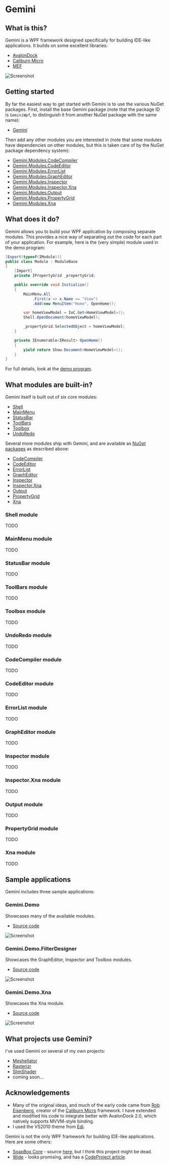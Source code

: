 # Gemini

## What is this?

Gemini is a WPF framework designed specifically for building IDE-like applications. It builds on some excellent libraries:

* [AvalonDock](http://avalondock.codeplex.com)
* [Caliburn Micro](http://caliburnmicro.codeplex.com/)
* [MEF](http://msdn.microsoft.com/en-us/library/dd460648.aspx)

![Screenshot](doc/gemini-everything.png)

## Getting started

By far the easiest way to get started with Gemini is to use the various NuGet packages.
First, install the base Gemini package (note that the package ID is `GeminiWpf`, to
distinguish it from another NuGet package with the same name):

* [Gemini](http://nuget.org/packages/GeminiWpf/)

Then add any other modules you are interested in (note that some modules have dependencies
on other modules, but this is taken care of by the NuGet package dependency system):

* [Gemini.Modules.CodeCompiler](http://nuget.org/packages/Gemini.Modules.CodeCompiler/)
* [Gemini.Modules.CodeEditor](http://nuget.org/packages/Gemini.Modules.CodeEditor/)
* [Gemini.Modules.ErrorList](http://nuget.org/packages/Gemini.Modules.ErrorList/)
* [Gemini.Modules.GraphEditor](http://nuget.org/packages/Gemini.Modules.GraphEditor/)
* [Gemini.Modules.Inspector](http://nuget.org/packages/Gemini.Modules.Inspector/)
* [Gemini.Modules.Inspector.Xna](http://nuget.org/packages/Gemini.Modules.Inspector.Xna/)
* [Gemini.Modules.Output](http://nuget.org/packages/Gemini.Modules.Output/)
* [Gemini.Modules.PropertyGrid](http://nuget.org/packages/Gemini.Modules.PropertyGrid/)
* [Gemini.Modules.Xna](http://nuget.org/packages/Gemini.Modules.Xna/)

## What does it do?

Gemini allows you to build your WPF application by composing separate modules. This provides a nice
way of separating out the code for each part of your application. For example, here is the (very simple)
module used in the demo program:

```csharp
[Export(typeof(IModule))]
public class Module : ModuleBase
{
	[Import]
	private IPropertyGrid _propertyGrid;

	public override void Initialize()
	{
		MainMenu.All
			.First(x => x.Name == "View")
			.Add(new MenuItem("Home", OpenHome));

		var homeViewModel = IoC.Get<HomeViewModel>();
		Shell.OpenDocument(homeViewModel);

		_propertyGrid.SelectedObject = homeViewModel;
	}

	private IEnumerable<IResult> OpenHome()
	{
		yield return Show.Document<HomeViewModel>();
	}
}
```

For full details, look at the [demo program](src/Gemini.Demo).

## What modules are built-in?

Gemini itself is built out of six core modules:

* [Shell](#shell-module)
* [MainMenu](#mainmenu-module)
* [StatusBar](#statusbar-module)
* [ToolBars](#toolbars-module)
* [Toolbox](#toolbox-module)
* [UndoRedo](#undoredo-module)

Several more modules ship with Gemini, and are available as 
[NuGet packages](http://nuget.org/packages?q=Gemini.Modules) as described above:

* [CodeCompiler](#codecompiler-module)
* [CodeEditor](#codeeditor-module)
* [ErrorList](#errorlist-module)
* [GraphEditor](#grapheditor-module)
* [Inspector](#inspector-module)
* [Inspector.Xna](#inspectorxna-module)
* [Output](#output-module)
* [PropertyGrid](#propertygrid-module)
* [Xna](#xna-module)

### Shell module

TODO

### MainMenu module

TODO

### StatusBar module

TODO

### ToolBars module

TODO

### Toolbox module

TODO

### UndoRedo module

TODO

### CodeCompiler module

TODO

### CodeEditor module

TODO

### ErrorList module

TODO

### GraphEditor module

TODO

### Inspector module

TODO

### Inspector.Xna module

TODO

### Output module

TODO

### PropertyGrid module

TODO

### Xna module

TODO

## Sample applications

Gemini includes three sample applications:

### Gemini.Demo

Showcases many of the available modules.

* [Source code](src/Gemini.Demo)

![Screenshot](doc/gemini-demo.png)

### Gemini.Demo.FilterDesigner

Showcases the GraphEditor, Inspector and Toolbox modules.

* [Source code](src/Gemini.Demo.FilterDesigner)

![Screenshot](doc/gemini-demo-filter-designer.png)

### Gemini.Demo.Xna

Showcases the Xna module.

* [Source code](src/Gemini.Demo.Xna)
  
![Screenshot](doc/gemini-demo-xna.png)

## What projects use Gemini?

I've used Gemini on several of my own projects:

* [Meshellator](http://github.com/tgjones/meshellator)
* [Rasterizr](http://github.com/tgjones/rasterizr)
* [SlimShader](http://github.com/tgjones/slimshader)
* coming soon...

## Acknowledgements

* Many of the original ideas, and much of the early code came from [Rob Eisenberg](http://www.bluespire.com/), 
  creator of the [Caliburn Micro](http://caliburnmicro.codeplex.com/) framework. I have extended and modified 
  his code to integrate better with AvalonDock 2.0, which natively supports MVVM-style binding.
* I used the VS2010 theme from [Edi](http://edi.codeplex.com/).

Gemini is not the only WPF framework for building IDE-like applications. Here are some others:

* [SoapBox Core](http://soapboxautomation.com/products/soapbox-core-2/) - source [here](http://svn.soapboxcore.com/svn/),
  but I think this project might be dead.
* [Wide](https://github.com/chandramouleswaran/Wide/) - looks promising, and has a 
  [CodeProject article](http://www.codeproject.com/Articles/551885/How-to-create-a-VS-2012-like-application-Wide-IDE).